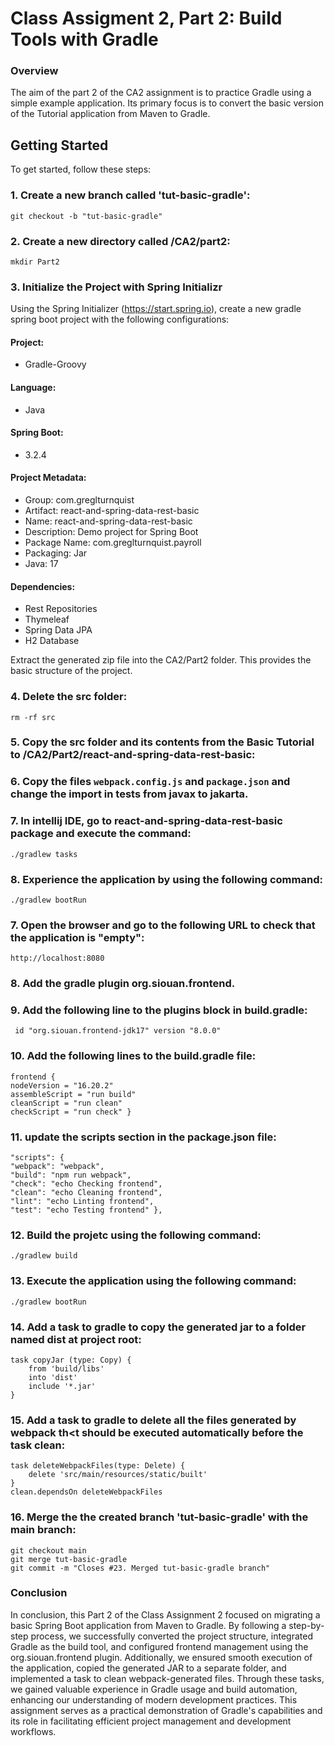 # Class Assigment 2, Part 2: Build Tools with Gradle

### Overview
The aim of the part 2 of the CA2 assignment is to practice Gradle using a simple example application. 
Its primary focus is to convert the basic version of the Tutorial application from Maven to Gradle.

## Getting Started
To get started, follow these steps:

### 1. Create a new branch called 'tut-basic-gradle':
```
git checkout -b "tut-basic-gradle"
```

### 2. Create a new directory called /CA2/part2:
```
mkdir Part2
```

### 3. Initialize the Project with Spring Initializr

Using the Spring Initializer (https://start.spring.io), create a new gradle spring boot project with the following configurations:

#### Project: 
- Gradle-Groovy

#### Language:
- Java

#### Spring Boot:
- 3.2.4

#### Project Metadata:
- Group: com.greglturnquist
- Artifact: react-and-spring-data-rest-basic
- Name: react-and-spring-data-rest-basic
- Description: Demo project for Spring Boot
- Package Name: com.greglturnquist.payroll
- Packaging: Jar
- Java: 17

#### Dependencies:
- Rest Repositories
- Thymeleaf
- Spring Data JPA
- H2 Database


Extract the generated zip file into the CA2/Part2 folder. This provides the basic structure of the project.

### 4. Delete the src folder:
```
rm -rf src
```

### 5. Copy the src folder and its contents from the Basic Tutorial to /CA2/Part2/react-and-spring-data-rest-basic:

### 6. Copy the files `webpack.config.js` and `package.json` and change the import in tests from javax to jakarta.

### 7. In intellij IDE, go to react-and-spring-data-rest-basic package and execute the command:
```
./gradlew tasks
```

### 8. Experience the application by using the following command:
```
./gradlew bootRun
```

### 7. Open the browser and go to the following URL to check that the application is "empty":
```
http://localhost:8080
```

### 8. Add the gradle plugin org.siouan.frontend.

### 9. Add the following line to the plugins block in build.gradle:
```
 id "org.siouan.frontend-jdk17" version "8.0.0" 
```

### 10. Add the following lines to the build.gradle file:
```
frontend { 
nodeVersion = "16.20.2" 
assembleScript = "run build" 
cleanScript = "run clean" 
checkScript = "run check" } 
```

### 11. update the scripts section in the package.json file:
```
"scripts": {
"webpack": "webpack",
"build": "npm run webpack", 
"check": "echo Checking frontend", 
"clean": "echo Cleaning frontend", 
"lint": "echo Linting frontend", 
"test": "echo Testing frontend" }, 
```

### 12. Build the projetc using the following command:
```
./gradlew build
```

### 13. Execute the application using the following command:
```
./gradlew bootRun
```

### 14. Add a task to gradle to copy the generated jar to a folder named dist at project root:
```
task copyJar (type: Copy) {
    from 'build/libs'
    into 'dist'
    include '*.jar'
}
```

### 15. Add a task to gradle to delete all the files generated by webpack th<t should be executed automatically before the task clean:
```
task deleteWebpackFiles(type: Delete) {
    delete 'src/main/resources/static/built'
}
clean.dependsOn deleteWebpackFiles
``` 

### 16. Merge the the created branch 'tut-basic-gradle' with the main branch:
```
git checkout main
git merge tut-basic-gradle
git commit -m "Closes #23. Merged tut-basic-gradle branch"
``` 

### Conclusion
In conclusion, this Part 2 of the Class Assignment 2 focused on migrating a basic Spring Boot application from Maven to Gradle. 
By following a step-by-step process, we successfully converted the project structure, integrated Gradle as the build tool, and configured frontend management using the org.siouan.frontend plugin. 
Additionally, we ensured smooth execution of the application, copied the generated JAR to a separate folder, and implemented a task to clean webpack-generated files. 
Through these tasks, we gained valuable experience in Gradle usage and build automation, enhancing our understanding of modern development practices. This assignment serves as a practical demonstration of Gradle's capabilities and its role in facilitating efficient project management and development workflows.